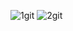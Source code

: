 ![1git](https://github.com/muriloramosoficial/cepsearch-angular/assets/11641814/9f319e40-2a1e-49c3-9ecb-330f8d63d8ac)
![2git](https://github.com/muriloramosoficial/cepsearch-angular/assets/11641814/d7a1610e-bf93-4cef-9334-98d161e8087b)
